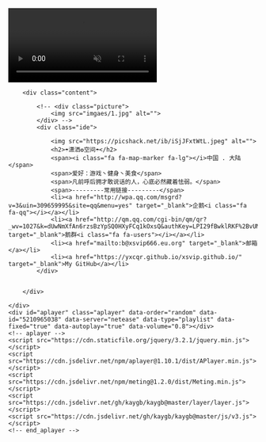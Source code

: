 <body>
    <div class="box">
        <!-- 动态背景 -->
        <video src="bg.mp4" autoplay muted loop></video>

        <div class="content">

            <!-- <div class="picture">
                <img src="imgaes/1.jpg" alt="">
            </div> -->
            <div class="ide">

                <img src="https://picshack.net/ib/iSjJFxtWtL.jpeg" alt="">
                <h2>☂潇洒✪空间☂</h2>
                <span><i class="fa fa-map-marker fa-lg"></i>中国 . 大陆</span>
                <span>爱好：游戏丶健身丶美食</span>
                <span>凡前呼后拥才敢说话的人，心底必然藏着怯弱。</span>
                <span>---------常用链接---------</span>	
				<li><a href="http://wpa.qq.com/msgrd?v=3&uin=309659995&site=qq&menu=yes" target="_blank">企鹅<i class="fa fa-qq"></i></a></li>
				<li><a href="http://qm.qq.com/cgi-bin/qm/qr?_wv=1027&k=dUwNmXfAn6rzsBzYpSQ0HXyFCq1kOxsQ&authKey=LPI29fBwklRKF%2BvUMSZEw8cTuIJS%2FMTsv%2BANIKV%2F%2B9ImMg30dzKZ7%2FA6XnxDCLZq&noverify=0&group_code=498805280" target="_blank">鹅群<i class="fa fa-users"></i></a></li>
				<li><a href="mailto:b@xsvip666.eu.org" target="_blank">邮箱</a></li>
				<li><a href="https://yxcqr.github.io/xsvip.github.io/" target="_blank">My GitHub</a></li>             
            </div>		


        </div>

    </div>
    <div id="aplayer" class="aplayer" data-order="random" data-id="5210965038" data-server="netease" data-type="playlist" data-fixed="true" data-autoplay="true" data-volume="0.8"></div>
    <!-- aplayer -->
    <script src="https://cdn.staticfile.org/jquery/3.2.1/jquery.min.js"></script>
    <script src="https://cdn.jsdelivr.net/npm/aplayer@1.10.1/dist/APlayer.min.js"></script>
    <script src="https://cdn.jsdelivr.net/npm/meting@1.2.0/dist/Meting.min.js"></script>
    <script src="https://cdn.jsdelivr.net/gh/kaygb/kaygb@master/layer/layer.js"></script>
    <script src="https://cdn.jsdelivr.net/gh/kaygb/kaygb@master/js/v3.js"></script>
    <!-- end_aplayer -->

</body>
